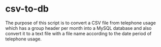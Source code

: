 # csv-to-db
The purpose of this script is to convert a CSV file from telephone usage which has a group header per month into a MySQL database and also convert it to a text file with a file name according to the date period of telephone usage.
